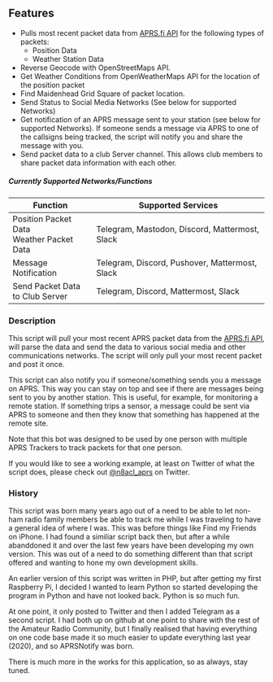 ## Features
- Pulls most recent packet data from [APRS.fi API](https://aprs.fi/page/api) for the following types of packets:
  - Position Data
  - Weather Station Data
- Reverse Geocode with OpenStreetMaps API.
- Get Weather Conditions from OpenWeatherMaps API for the location of the position packet
- Find Maidenhead Grid Square of packet location.
- Send Status to Social Media Networks (See below for supported Networks)
- Get notification of an APRS message sent to your station (see below for supported Networks). If someone sends a message via APRS to one of the callsigns being tracked, the script will notify you and share the message with you.
- Send packet data to a club Server channel. This allows club members to share packet data information with each other.

##### Currently Supported Networks/Functions

| Function | Supported Services|
|----------|------------------|
|Position Packet Data<br>Weather Packet Data| Telegram, Mastodon, Discord, Mattermost, Slack|
|Message Notification| Telegram, Discord, Pushover, Mattermost, Slack|
|Send Packet Data<br>to Club Server| Telegram, Discord, Mattermost, Slack|

### Description

This script will pull your most recent APRS packet data from the [APRS.fi API](https://aprs.fi/page/api), will parse the data and send the data to various social media and other communications networks. The script will only pull your most recent packet and post it once.

This script can also notify you if someone/something sends you a message on APRS. This way you can stay on top and see if there are messages being sent to you by another station. This is useful, for example, for monitoring a remote station. If something trips a sensor, a message could be sent via APRS to someone and then they know that something has happened at the remote site.

Note that this bot was designed to be used by one person with multiple APRS Trackers to track packets for that one person.

If you would like to see a working example, at least on Twitter of what the script does, please check out [@n8acl_aprs](https://twitter.com/n8acl_aprs) on Twitter.

### History

This script was born many years ago out of a need to be able to let non-ham radio family members be able to track me while I was traveling to have a general idea of where I was. This was before things like Find my Friends on iPhone. I had found a similiar script back then, but after a while abanddoned it and over the last few years have been developing my own version. This was out of a need to do something different than that script offered and wanting to hone my own development skills.

An earlier version of this script was written in PHP, but after getting my first Raspberry Pi, I decided I wanted to learn Python so started developing the program in Python and have not looked back. Python is so much fun.

At one point, it only posted to Twitter and then I added Telegram as a second script. I had both up on github at one point to share with the rest of the Amateur Radio Community, but I finally realised that having everything on one code base made it so much easier to update everything last year (2020), and so APRSNotify was born.

There is much more in the works for this application, so as always, stay tuned.
